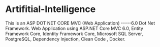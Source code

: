 # Artifitial-Intelligence
This is an ASP DOT NET CORE MVC (Web Application) -----6.0 Dot Net Framework.
Web Application using ASP.NET Core MVC 6.0, Entity Framework Core, Identity Framework Core, Microsoft SQL Server, PostgreSQL, Dependency Injection, Clean Code , Docker.

